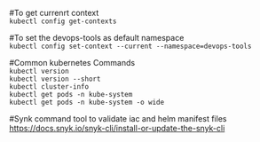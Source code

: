 #To get currenrt context\
`kubectl config get-contexts`

#To set the devops-tools as default namespace\
`kubectl config set-context --current --namespace=devops-tools`

#Common kubernetes Commands\
`kubectl version`\
`kubectl version --short`\
`kubectl cluster-info`\
`kubectl get pods -n kube-system`\
`kubectl get pods -n kube-system -o wide`

#Synk command tool to validate iac and helm manifest files
https://docs.snyk.io/snyk-cli/install-or-update-the-snyk-cli
